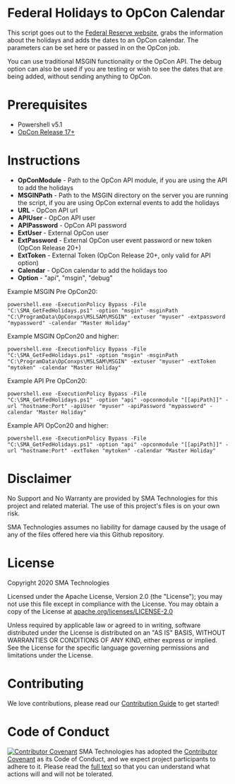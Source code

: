 # Federal Holidays to OpCon Calendar
This script goes out to the <a href url="https://www.federalreserve.gov/aboutthefed/k8.htm">Federal Reserve website</a>, grabs the information about the holidays and adds the dates to an OpCon calendar.  The parameters can be set here or passed in on the OpCon job.

You can use traditional MSGIN functionality or the OpCon API.  The debug option can also be used if you are testing or wish to see the dates that are being added, without sending anything to OpCon.

# Prerequisites
* Powershell v5.1
* <a href url="https://www.smatechnologies.com">OpCon Release 17+</a>

# Instructions
  * <b>OpConModule</b> - Path to the OpCon API module, if you are using the API to add the holidays
  * <b>MSGINPath</b> - Path to the MSGIN directory on the server you are running the script, if you are using OpCon external events to add the holidays
  * <b>URL</b> - OpCon API url
  * <b>APIUser</b> - OpCon API user 
  * <b>APIPassword</b> - OpCon API password
  * <b>ExtUser</b> - External OpCon user
  * <b>ExtPassword</b> - External OpCon user event password or new token (OpCon Release 20+)
  * <b>ExtToken</b> - External Token (OpCon Release 20+, only valid for API option)
  * <b>Calendar</b> - OpCon calendar to add the holidays too
  * <b>Option</b> - "api", "msgin", "debug"
  
Example MSGIN Pre OpCon20:
```
powershell.exe -ExecutionPolicy Bypass -File "C:\SMA_GetFedHolidays.ps1" -option "msgin" -msginPath "C:\ProgramData\OpConxps\MSLSAM\MSGIN" -extuser "myuser" -extpassword "mypassword" -calendar "Master Holiday"
```  

Example MSGIN OpCon20 and higher:
```
powershell.exe -ExecutionPolicy Bypass -File "C:\SMA_GetFedHolidays.ps1" -option "msgin" -msginPath "C:\ProgramData\OpConxps\MSLSAM\MSGIN" -extuser "myuser" -extToken "mytoken" -calendar "Master Holiday"
```  

Example API Pre OpCon20:
```
powershell.exe -ExecutionPolicy Bypass -File "C:\SMA_GetFedHolidays.ps1" -option "api" -opconmodule "[[apiPath]]" -url "hostname:Port" -apiUser "myuser" -apiPassword "mypassword" -calendar "Master Holiday"
```  

Example API OpCon20 and higher:
```
powershell.exe -ExecutionPolicy Bypass -File "C:\SMA_GetFedHolidays.ps1" -option "api" -opconmodule "[[apiPath]]" -url "hostname:Port" -extToken "mytoken" -calendar "Master Holiday"
```  

# Disclaimer
No Support and No Warranty are provided by SMA Technologies for this project and related material. The use of this project's files is on your own risk.

SMA Technologies assumes no liability for damage caused by the usage of any of the files offered here via this Github repository.

# License
Copyright 2020 SMA Technologies

Licensed under the Apache License, Version 2.0 (the "License");
you may not use this file except in compliance with the License.
You may obtain a copy of the License at [apache.org/licenses/LICENSE-2.0](http://www.apache.org/licenses/LICENSE-2.0)

Unless required by applicable law or agreed to in writing, software
distributed under the License is distributed on an "AS IS" BASIS,
WITHOUT WARRANTIES OR CONDITIONS OF ANY KIND, either express or implied.
See the License for the specific language governing permissions and
limitations under the License.

# Contributing
We love contributions, please read our [Contribution Guide](CONTRIBUTING.md) to get started!

# Code of Conduct
[![Contributor Covenant](https://img.shields.io/badge/Contributor%20Covenant-v2.0%20adopted-ff69b4.svg)](code-of-conduct.md)
SMA Technologies has adopted the [Contributor Covenant](CODE_OF_CONDUCT.md) as its Code of Conduct, and we expect project participants to adhere to it. Please read the [full text](CODE_OF_CONDUCT.md) so that you can understand what actions will and will not be tolerated.
